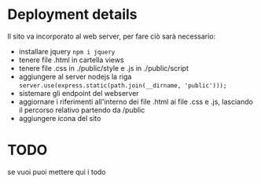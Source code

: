 # Deployment details
Il sito va incorporato al web server, per fare ciò sarà necessario:
- installare jquery `npm i jquery`
- tenere file .html in cartella views
- tenere file .css in ./public/style e .js in ./public/script
- aggiungere al server nodejs la riga `server.use(express.static(path.join(__dirname, 'public')));`
- sistemare gli endpoint del webserver
- aggiornare i riferimenti all'interno dei file .html ai file .css e .js, lasciando il percorso relativo partendo da /public
- aggiungere icona del sito

# TODO
se vuoi puoi mettere qui i todo
